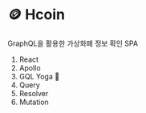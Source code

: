 # 🪙 Hcoin
GraphQL을 활용한 가상화폐 정보 확인 SPA

1. React
2. Apollo
3. GQL Yoga 🧘
4. Query
5. Resolver
6. Mutation
